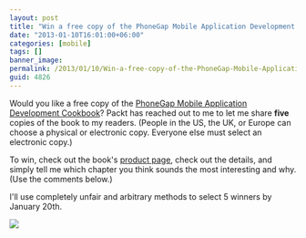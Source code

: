 ```yaml
---
layout: post
title: "Win a free copy of the PhoneGap Mobile Application Development Cookbook"
date: "2013-01-10T16:01:00+06:00"
categories: [mobile]
tags: []
banner_image: 
permalink: /2013/01/10/Win-a-free-copy-of-the-PhoneGap-Mobile-Application-Development-Cookbook
guid: 4826
---
```


Would you like a free copy of the <a href="http://www.packtpub.com/phonegap-mobile-application-development-cookbook/book">PhoneGap Mobile Application Development Cookbook</a>? Packt has reached out to me to let me share <b>five</b> copies of the book to my readers. (People in the US, the UK, or Europe can choose a physical or electronic copy. Everyone else must select an electronic copy.) 

To win, check out the book's <a href="http://www.packtpub.com/phonegap-mobile-application-development-cookbook/book">product page</a>, check out the details, and simply tell me which chapter you think sounds the most interesting and why. (Use the comments below.) 

I'll use completely unfair and arbitrary methods to select 5 winners by January 20th. 

<img src="https://static.raymondcamden.com/images/8581OS_PhoneGap%20Cookbook_cov.jpg">